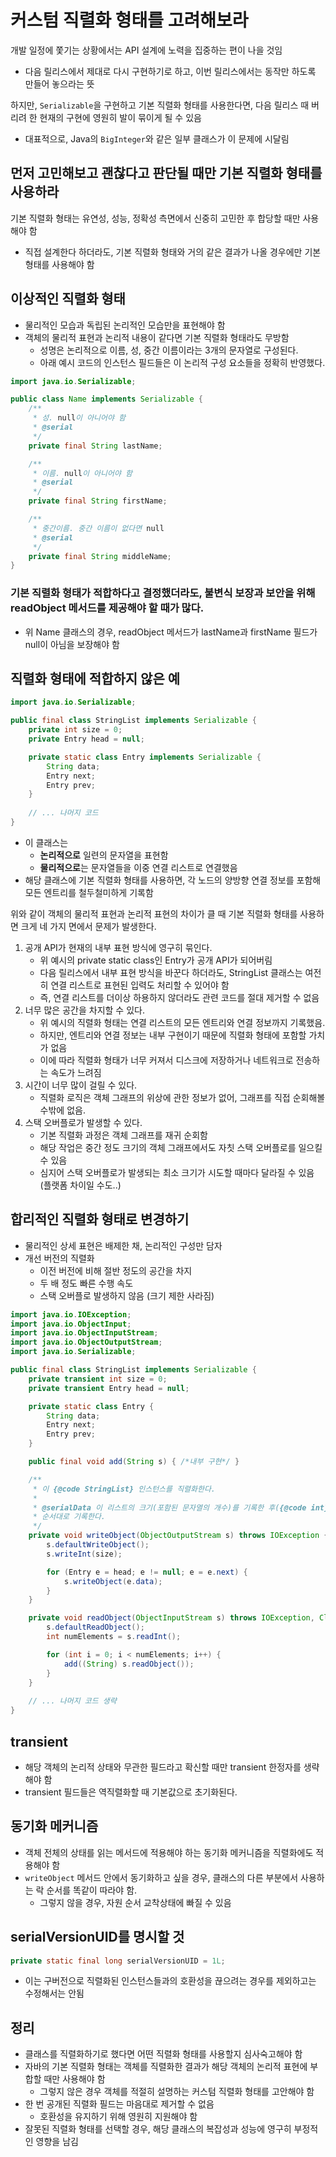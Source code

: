 # 커스텀 직렬화 형태를 고려해보라
개발 일정에 쫓기는 상황에서는 API 설계에 노력을 집중하는 편이 나을 것임
- 다음 릴리스에서 제대로 다시 구현하기로 하고, 이번 릴리스에서는 동작만 하도록 만들어 놓으라는 뜻 


하지만, `Serializable`을 구현하고 기본 직렬화 형태를 사용한다면, 다음 릴리스 때 버리려 한 현재의 구현에 영원히 발이 묶이게 될 수 있음 
- 대표적으로, Java의 `BigInteger`와 같은 일부 클래스가 이 문제에 시달림 


## 먼저 고민해보고 괜찮다고 판단될 때만 기본 직렬화 형태를 사용하라 
기본 직렬화 형태는 유연성, 성능, 정확성 측면에서 신중히 고민한 후 합당할 때만 사용해야 함 
- 직접 설계한다 하더라도, 기본 직렬화 형태와 거의 같은 결과가 나올 경우에만 기본 형태를 사용해야 함 

## 이상적인 직렬화 형태
- 물리적인 모습과 독립된 논리적인 모습만을 표현해야 함 
- 객체의 물리적 표현과 논리적 내용이 같다면 기본 직렬화 형태라도 무방함
  - 성명은 논리적으로 이름, 성, 중간 이름이라는 3개의 문자열로 구성된다.
  - 아래 예시 코드의 인스턴스 필드들은 이 논리적 구성 요소들을 정확히 반영했다.

```java
import java.io.Serializable;

public class Name implements Serializable {
    /**
     * 성. null이 아니어야 함
     * @serial 
     */
    private final String lastName;

    /**
     * 이름. null이 아니어야 함
     * @serial
     */
    private final String firstName;

    /**
     * 중간이름. 중간 이름이 없다면 null 
     * @serial
     */
    private final String middleName;
}
```

### 기본 직렬화 형태가 적합하다고 결정했더라도, 불변식 보장과 보안을 위해 readObject 메서드를 제공해야 할 때가 많다. 
- 위 Name 클래스의 경우, readObject 메서드가 lastName과 firstName 필드가 null이 아님을 보장해야 함 


## 직렬화 형태에 적합하지 않은 예

```java
import java.io.Serializable;

public final class StringList implements Serializable {
    private int size = 0;
    private Entry head = null;

    private static class Entry implements Serializable {
        String data;
        Entry next;
        Entry prev;
    }
    
    // ... 나머지 코드 
}
```
- 이 클래스는 
  - **논리적으로** 일련의 문자열을 표현함 
  - **물리적으로**는 문자열들을 이중 연결 리스트로 연결했음 
- 해당 클래스에 기본 직렬화 형태를 사용하면, 각 노드의 양방향 연결 정보를 포함해 모든 엔트리를 철두철미하게 기록함 


위와 같이 객체의 물리적 표현과 논리적 표현의 차이가 클 때 기본 직렬화 형태를 사용하면 크게 네 가지 면에서 문제가 발생한다.
1. 공개 API가 현재의 내부 표현 방식에 영구히 묶인다. 
   - 위 예시의 private static class인 Entry가 공개 API가 되어버림 
   - 다음 릴리스에서 내부 표현 방식을 바꾼다 하더라도, StringList 클래스는 여전히 연결 리스트로 표현된 입력도 처리할 수 있어야 함 
   - 즉, 연결 리스트를 더이상 하용하지 않더라도 관련 코드를 절대 제거할 수 없음
2. 너무 많은 공간을 차지할 수 있다.
   - 위 예시의 직렬화 형태는 연결 리스트의 모든 엔트리와 연결 정보까지 기록했음.
   - 하지만, 엔트리와 연결 정보는 내부 구현이기 때문에 직렬화 형태에 포함할 가치가 없음
   - 이에 따라 직렬화 형태가 너무 커져서 디스크에 저장하거나 네트워크로 전송하는 속도가 느려짐 
3. 시간이 너무 많이 걸릴 수 있다.
   - 직렬화 로직은 객체 그래프의 위상에 관한 정보가 없어, 그래프를 직접 순회해볼 수밖에 없음.
4. 스택 오버플로가 발생할 수 있다.
   - 기본 직렬화 과정은 객체 그래프를 재귀 순회함 
   - 해당 작업은 중간 정도 크기의 객체 그래프에서도 자칫 스택 오버플로를 일으킬 수 있음 
   - 심지어 스택 오버플로가 발생되는 최소 크기가 시도할 때마다 달라질 수 있음 (플랫폼 차이일 수도..)


## 합리적인 직렬화 형태로 변경하기 
- 물리적인 상세 표현은 배제한 채, 논리적인 구성만 담자
- 개선 버전의 직렬화 
  - 이전 버전에 비해 절반 정도의 공간을 차지 
  - 두 배 정도 빠른 수행 속도 
  - 스택 오버플로 발생하지 않음 (크기 제한 사라짐)

```java
import java.io.IOException;
import java.io.ObjectInput;
import java.io.ObjectInputStream;
import java.io.ObjectOutputStream;
import java.io.Serializable;

public final class StringList implements Serializable {
    private transient int size = 0;
    private transient Entry head = null;

    private static class Entry {
        String data;
        Entry next;
        Entry prev;
    }

    public final void add(String s) { /*내부 구현*/ }

    /**
     * 이 {@code StringList} 인스턴스를 직렬화한다.
     *
     * @serialData 이 리스트의 크기(포함된 문자열의 개수)를 기록한 후({@code int}), 이어서 모든 원소를(각각은 {@code String})
     * 순서대로 기록한다.
     */
    private void writeObject(ObjectOutputStream s) throws IOException {
        s.defaultWriteObject();
        s.writeInt(size);

        for (Entry e = head; e != null; e = e.next) {
            s.writeObject(e.data);
        }
    }

    private void readObject(ObjectInputStream s) throws IOException, ClassNotFoundException {
        s.defaultReadObject();
        int numElements = s.readInt();

        for (int i = 0; i < numElements; i++) {
            add((String) s.readObject());
        }
    }
    
    // ... 나머지 코드 생략 
}
```

## transient
- 해당 객체의 논리적 상태와 무관한 필드라고 확신할 때만 transient 한정자를 생략해야 함 
- transient 필드들은 역직렬화할 때 기본값으로 초기화된다.

## 동기화 메커니즘 
- 객체 전체의 상태를 읽는 메서드에 적용해야 하는 동기화 메커니즘을 직렬화에도 적용해야 함 
- `writeObject` 메서드 안에서 동기화하고 싶을 경우, 클래스의 다른 부분에서 사용하는 락 순서를 똑같이 따라야 함. 
  - 그렇지 않을 경우, 자원 순서 교착상태에 빠질 수 있음 

## serialVersionUID를 명시할 것 
```java
private static final long serialVersionUID = 1L;
```
- 이는 구버전으로 직렬화된 인스턴스들과의 호환성을 끊으려는 경우를 제외하고는 수정해서는 안됨 


## 정리 
- 클래스를 직렬화하기로 했다면 어떤 직렬화 형태를 사용할지 심사숙고해야 함 
- 자바의 기본 직렬화 형태는 객체를 직렬화한 결과가 해당 객체의 논리적 표현에 부합할 때만 사용해야 함 
  - 그렇지 않은 경우 객체를 적절히 설명하는 커스텀 직렬화 형태를 고안해야 함 
- 한 번 공개된 직렬화 필드는 마음대로 제거할 수 없음 
  - 호환성을 유지하기 위해 영원히 지원해야 함 
- 잘못된 직렬화 형태를 선택할 경우, 해당 클래스의 복잡성과 성능에 영구히 부정적인 영향을 남김 